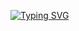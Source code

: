 [![Typing SVG](https://readme-typing-svg.demolab.com/?lines=Estudante+de+Desenv.+de+Software+;Apaixonada+em+aprender+coisas+novas)](https://git.io/typing-svg)

<!---
IzabellaSantos1/IzabellaSantos1 is a ✨ special ✨ repository because its `README.md` (this file) appears on your GitHub profile.
You can click the Preview link to take a look at your changes.
--->

